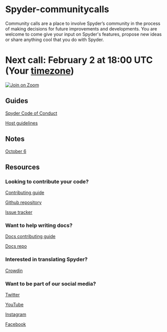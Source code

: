 # Spyder-communitycalls
Community calls are a place to involve Spyder’s community in the process of making decisions for future improvements and developments. You are welcome to come give your input on Spyder's features, propose new ideas or share anything cool that you do with Spyder.

# Next call: February 2 at 18:00 UTC (Your [timezone](https://arewemeetingyet.com/Bogota/2022-02-02/13:00/Spyder%20community%20call))

[![Join on Zoom](https://img.shields.io/badge/-Join%20on%20Zoom-brightgreen)](https://us02web.zoom.us/j/85204195850?pwd=dDJhRG1UUjNZUVkzV1ZhNyt2eTFEdz09)

## Guides

[Spyder Code of Conduct](https://github.com/spyder-ide/spyder/blob/master/CODE_OF_CONDUCT.md)

[Host guidelines](https://github.com/isabela-pf/jupyter-communitycalls/blob/main/host-guidelines.md)

## Notes

[October 6](https://hackmd.io/pxsme-fPSKmkd8s5SIs_Yg)


## Resources

### Looking to contribute your code?

[Contributing guide](https://github.com/spyder-ide/spyder/blob/master/CONTRIBUTING.md)

[Github repository](https://github.com/spyder-ide)

[Issue tracker](https://github.com/spyder-ide/spyder/issues)


### Want to help writing docs?

[Docs contributing guide](https://github.com/spyder-ide/spyder-docs/blob/master/CONTRIBUTING.md)

[Docs repo](https://github.com/spyder-ide/spyder-docs)


### Interested in translating Spyder?

[Crowdin](https://crowdin.com/project/spyder)


### Want to be part of our social media?

[Twitter](https://twitter.com/spyder_ide)

[YouTube](https://www.youtube.com/Spyder-IDE)

[Instagram](https://instagram.com/spyderide)

[Facebook](https://www.facebook.com/SpyderIDE)







